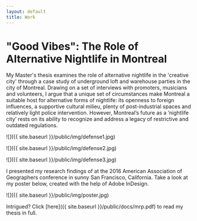 ```yaml
---
layout: default
title: Work
---
```


# "Good Vibes": The Role of Alternative Nightlife in Montreal

My Master's thesis examines the role of alternative nightlife in the 'creative city' through a case study of underground loft and warehouse parties in the city of Montreal. Drawing on a set of interviews with promoters, musicians and volunteers, I argue that a unique set of circumstances make Montreal a suitable host for alternative forms of nightlife: its openness to foreign influences, a supportive cultural milieu, plenty of post-industrial spaces and relatively light police intervention. However, Montreal’s future as a ‘nightlife city’ rests on its ability to recognize and address a legacy of restrictive and outdated regulations.

![]({{ site.baseurl }}/public/img/defense1.jpg)
<span class="caption"></span>

![]({{ site.baseurl }}/public/img/defense2.jpg)
<span class="caption"></span>

![]({{ site.baseurl }}/public/img/defense3.jpg)
<span class="caption"></span>

I presented my research findings of at the 2016 American Association of Geographers conference in sunny San Francisco, California. Take a look at my poster below, created with the help of Adobe InDesign.

![]({{ site.baseurl }}/public/img/poster.jpg)
<span class="caption"></span>

Intrigued? Click [here]({{ site.baseurl }}/public/docs/mrp.pdf) to read my thesis in full.
